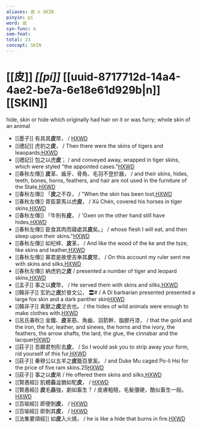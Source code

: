 ```yaml
---
aliases: 皮 n SKIN
pinyin: pí
word: 皮
syn-func: n
sem-feat: 
total: 23
concept: SKIN 
---
```

# [[皮]] *[[pí]]*  [[uuid-8717712d-14a4-4ae2-be7a-6e18e61d929b|n]] [[SKIN]]
hide, skin or hide which originally had hair on it or was furry; whole skin of an animal
 - [[墨子]] 有具其**皮**幣，
                     / [HXWD](https://hxwd.org/textview.html?location=CH1a0938_CHANT_007-25a.36)
 - [[禮記]] 虎豹之**皮**， / Then there were the skins of tigers and leaopards;[HXWD](https://hxwd.org/textview.html?location=KR1d0052_tls_011-6a.9)
 - [[禮記]] 包之以虎**皮**； / and conveyed away, wrapped in tiger skins, which were styled "the appointed cases."[HXWD](https://hxwd.org/textview.html?location=KR1d0052_tls_019-26a.94)
 - [[春秋左傳]] **皮**革、齒牙、骨角、毛羽不登於器， / and their skins, hides, teeth, bones, horns, feathers, and hair are not used in the furniture of the State,[HXWD](https://hxwd.org/textview.html?location=KR1e0001_tls_001-98a.34)
 - [[春秋左傳]] 「**皮**之不存， / "When the skin has been lost,[HXWD](https://hxwd.org/textview.html?location=KR1e0001_tls_005-216a.18)
 - [[春秋左傳]] 胥臣蒙馬以虎**皮**， / Xū Chén, covered his horses in tiger skins,[HXWD](https://hxwd.org/textview.html?location=KR1e0001_tls_005-484a.12)
 - [[春秋左傳]] 「牛則有**皮**， / 'Oxen on the other hand still have hides,[HXWD](https://hxwd.org/textview.html?location=KR1e0001_tls_007-37a.12)
 - [[春秋左傳]] 臣食其肉而寢處其**皮**矣。」 / whose flesh I will eat, and then sleep upon their skins."[HXWD](https://hxwd.org/textview.html?location=KR1e0001_tls_009-499a.1)
 - [[春秋左傳]] 如杞梓、**皮**革， / And like the wood of the ke and the tsze, like skins and leather,[HXWD](https://hxwd.org/textview.html?location=KR1e0001_tls_009-656a.13)
 - [[春秋左傳]] 寡君是故使吉奉其**皮**幣， / On this account my ruler sent me with skins and silks,[HXWD](https://hxwd.org/textview.html?location=KR1e0001_tls_009-711a.20)
 - [[春秋左傳]] 納虎豹之**皮** / presented a number of tiger and leopard skins,[HXWD](https://hxwd.org/textview.html?location=KR1e0001_tls_009-84a.4)
 - [[孟子]] 事之以**皮**幣， / He served them with skins and silks,[HXWD](https://hxwd.org/textview.html?location=KR1h0001_tls_002-65a.5)
 - [[韓非子]] 玄豹之**皮**於晉文公， 〓# / A Dí barbarian presented presented a large fox skin and a dark panther skin[HXWD](https://hxwd.org/textview.html?location=KR3c0005_tls_021-3a.3)
 - [[韓非子]] 禽獸之**皮**足衣也。 / the hides of wild animals were enough to make clothes with.[HXWD](https://hxwd.org/textview.html?location=KR3c0005_tls_049-6a.5)
 - [[呂氏春秋]] 金鐵、**皮**革筋、角齒、羽箭幹、脂膠丹漆， / that the gold and the iron, the fur, leather, and sinews, the horns and the ivory, the feathers, the arrow shafts, the lard, the glue, the cinnabar and the lacquer[HXWD](https://hxwd.org/textview.html?location=KR3j0009_tls_003-7a.5)
 - [[莊子]] 吾願君刳形去**皮**， / So I would ask you to strip away your form, rid yourself of this fur,[HXWD](https://hxwd.org/textview.html?location=KR5c0126_tls_020-4a.18)
 - [[莊子]] 秦穆公以五羊之**皮**籠百里奚。 / and Duke Mu caged Po-li Hsi for the price of five ram skins.25[HXWD](https://hxwd.org/textview.html?location=KR5c0126_tls_023-18a.20)
 - [[莊子]] 事之以**皮**帛 / He offered them skins and silks,[HXWD](https://hxwd.org/textview.html?location=KR5c0126_tls_028-5a.4)
 - [[賢愚經]] 肌體麤澁猶如駝**皮**， / [HXWD](https://hxwd.org/textview.html?location=KR6b0059_T_002-0357b.10)
 - [[賢愚經]] **皮**毛麤強，劇如畜生？ / 皮膚粗糙，毛髮僵硬，酷似畜生一般。[HXWD](https://hxwd.org/textview.html?location=KR6b0059_T_002-0358a.52)
 - [[百喻經]] 即便剝**皮**， / [HXWD](https://hxwd.org/textview.html?location=KR6b0066_T_001-0545b.83)
 - [[百喻經]] 即剝其**皮**， / [HXWD](https://hxwd.org/textview.html?location=KR6b0066_T_003-0549c.14)
 - [[法集要頌經]] 如**皮**入火燒， / he is like a hide that burns in fire.[HXWD](https://hxwd.org/textview.html?location=KR6b0070_T_001-0778a.53)